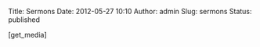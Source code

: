Title: Sermons
Date: 2012-05-27 10:10
Author: admin
Slug: sermons
Status: published

\[get\_media\]
